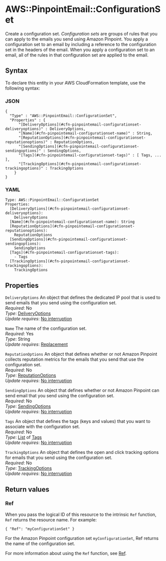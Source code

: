 # AWS::PinpointEmail::ConfigurationSet<a name="aws-resource-pinpointemail-configurationset"></a>

Create a configuration set\. _Configuration sets_ are groups of rules that you can apply to the emails you send using Amazon Pinpoint\. You apply a configuration set to an email by including a reference to the configuration set in the headers of the email\. When you apply a configuration set to an email, all of the rules in that configuration set are applied to the email\.

## Syntax<a name="aws-resource-pinpointemail-configurationset-syntax"></a>

To declare this entity in your AWS CloudFormation template, use the following syntax:

### JSON<a name="aws-resource-pinpointemail-configurationset-syntax.json"></a>

```
{
  "Type" : "AWS::PinpointEmail::ConfigurationSet",
  "Properties" : {
      "[DeliveryOptions](#cfn-pinpointemail-configurationset-deliveryoptions)" : DeliveryOptions,
      "[Name](#cfn-pinpointemail-configurationset-name)" : String,
      "[ReputationOptions](#cfn-pinpointemail-configurationset-reputationoptions)" : ReputationOptions,
      "[SendingOptions](#cfn-pinpointemail-configurationset-sendingoptions)" : SendingOptions,
      "[Tags](#cfn-pinpointemail-configurationset-tags)" : [ Tags, ... ],
      "[TrackingOptions](#cfn-pinpointemail-configurationset-trackingoptions)" : TrackingOptions
    }
}
```

### YAML<a name="aws-resource-pinpointemail-configurationset-syntax.yaml"></a>

```
Type: AWS::PinpointEmail::ConfigurationSet
Properties:
  [DeliveryOptions](#cfn-pinpointemail-configurationset-deliveryoptions):
    DeliveryOptions
  [Name](#cfn-pinpointemail-configurationset-name): String
  [ReputationOptions](#cfn-pinpointemail-configurationset-reputationoptions):
    ReputationOptions
  [SendingOptions](#cfn-pinpointemail-configurationset-sendingoptions):
    SendingOptions
  [Tags](#cfn-pinpointemail-configurationset-tags):
    - Tags
  [TrackingOptions](#cfn-pinpointemail-configurationset-trackingoptions):
    TrackingOptions
```

## Properties<a name="aws-resource-pinpointemail-configurationset-properties"></a>

`DeliveryOptions` <a name="cfn-pinpointemail-configurationset-deliveryoptions"></a>
An object that defines the dedicated IP pool that is used to send emails that you send using the configuration set\.  
_Required_: No  
_Type_: [DeliveryOptions](aws-properties-pinpointemail-configurationset-deliveryoptions.md)  
_Update requires_: [No interruption](https://docs.aws.amazon.com/AWSCloudFormation/latest/UserGuide/using-cfn-updating-stacks-update-behaviors.html#update-no-interrupt)

`Name` <a name="cfn-pinpointemail-configurationset-name"></a>
The name of the configuration set\.  
_Required_: Yes  
_Type_: String  
_Update requires_: [Replacement](https://docs.aws.amazon.com/AWSCloudFormation/latest/UserGuide/using-cfn-updating-stacks-update-behaviors.html#update-replacement)

`ReputationOptions` <a name="cfn-pinpointemail-configurationset-reputationoptions"></a>
An object that defines whether or not Amazon Pinpoint collects reputation metrics for the emails that you send that use the configuration set\.  
_Required_: No  
_Type_: [ReputationOptions](aws-properties-pinpointemail-configurationset-reputationoptions.md)  
_Update requires_: [No interruption](https://docs.aws.amazon.com/AWSCloudFormation/latest/UserGuide/using-cfn-updating-stacks-update-behaviors.html#update-no-interrupt)

`SendingOptions` <a name="cfn-pinpointemail-configurationset-sendingoptions"></a>
An object that defines whether or not Amazon Pinpoint can send email that you send using the configuration set\.  
_Required_: No  
_Type_: [SendingOptions](aws-properties-pinpointemail-configurationset-sendingoptions.md)  
_Update requires_: [No interruption](https://docs.aws.amazon.com/AWSCloudFormation/latest/UserGuide/using-cfn-updating-stacks-update-behaviors.html#update-no-interrupt)

`Tags` <a name="cfn-pinpointemail-configurationset-tags"></a>
An object that defines the tags \(keys and values\) that you want to associate with the configuration set\.  
_Required_: No  
_Type_: [List](aws-properties-pinpointemail-configurationset-tags.md) of [Tags](aws-properties-pinpointemail-configurationset-tags.md)  
_Update requires_: [No interruption](https://docs.aws.amazon.com/AWSCloudFormation/latest/UserGuide/using-cfn-updating-stacks-update-behaviors.html#update-no-interrupt)

`TrackingOptions` <a name="cfn-pinpointemail-configurationset-trackingoptions"></a>
An object that defines the open and click tracking options for emails that you send using the configuration set\.  
_Required_: No  
_Type_: [TrackingOptions](aws-properties-pinpointemail-configurationset-trackingoptions.md)  
_Update requires_: [No interruption](https://docs.aws.amazon.com/AWSCloudFormation/latest/UserGuide/using-cfn-updating-stacks-update-behaviors.html#update-no-interrupt)

## Return values<a name="aws-resource-pinpointemail-configurationset-return-values"></a>

### Ref<a name="aws-resource-pinpointemail-configurationset-return-values-ref"></a>

When you pass the logical ID of this resource to the intrinsic `Ref` function, `Ref` returns the resource name\. For example:

`{ "Ref": "myConfigurationSet" }`

For the Amazon Pinpoint configuration set `myConfigurationSet`, Ref returns the name of the configuration set\.

For more information about using the `Ref` function, see [Ref](https://docs.aws.amazon.com/AWSCloudFormation/latest/UserGuide/intrinsic-function-reference-ref.html)\.
